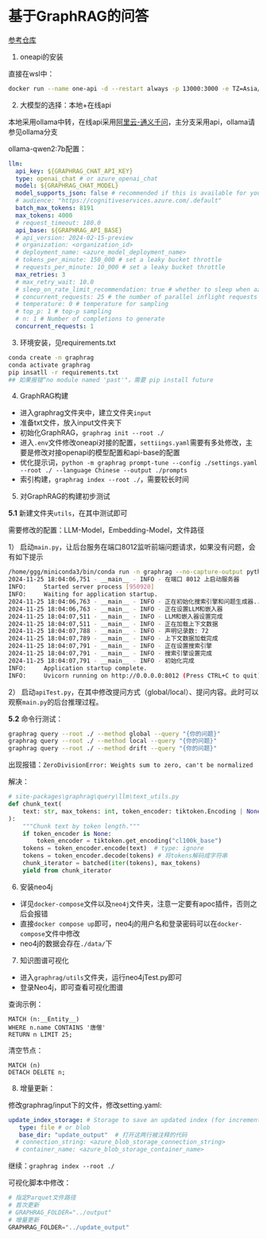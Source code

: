 # 基于GraphRAG的问答

[参考仓库](https://github.com/NanGePlus/GraphRAGTestV040)

1. oneapi的安装

直接在wsl中：

```bash
docker run --name one-api -d --restart always -p 13000:3000 -e TZ=Asia/Shanghai -v /home/ubuntu/data/one-api:/data justsong/one-api
```

2. 大模型的选择：本地+在线api

本地采用ollama中转，在线api采用[阿里云-通义千问](https://bailian.console.aliyun.com/#/efm/model_experience_center/text)，主分支采用api，ollama请参见ollama分支

ollama-qwen2:7b配置：

```yaml
llm:
  api_key: ${GRAPHRAG_CHAT_API_KEY}
  type: openai_chat # or azure_openai_chat
  model: ${GRAPHRAG_CHAT_MODEL}
  model_supports_json: false # recommended if this is available for your model.
  # audience: "https://cognitiveservices.azure.com/.default"
  batch_max_tokens: 8191
  max_tokens: 4000
  # request_timeout: 180.0
  api_base: ${GRAPHRAG_API_BASE}
  # api_version: 2024-02-15-preview
  # organization: <organization_id>
  # deployment_name: <azure_model_deployment_name>
  # tokens_per_minute: 150_000 # set a leaky bucket throttle
  # requests_per_minute: 10_000 # set a leaky bucket throttle
  max_retries: 3
  # max_retry_wait: 10.0
  # sleep_on_rate_limit_recommendation: true # whether to sleep when azure suggests wait-times
  # concurrent_requests: 25 # the number of parallel inflight requests that may be made
  # temperature: 0 # temperature for sampling
  # top_p: 1 # top-p sampling
  # n: 1 # Number of completions to generate
  concurrent_requests: 1
```

3. 环境安装，见requirements.txt

```bash
conda create -n graphrag
conda activate graphrag
pip insatll -r requirements.txt
## 如果报错“no module named 'past'"，需要 pip install future
```

4. GraphRAG构建
- 进入graphrag文件夹中，建立文件夹`input`
- 准备txt文件，放入input文件夹下
- 初始化GraphRAG，`graphrag init --root ./`
- 进入`.env`文件修改oneapi对接的配置，`settiings.yaml`需要有多处修改，主要是修改对接openapi的模型配置和api-base的配置
- 优化提示词，`python -m graphrag prompt-tune --config ./settings.yaml --root ./ --language Chinese --output ./prompts`
- 索引构建，`graphrag index --root ./`，需要较长时间

5. 对GraphRAG的构建初步测试

**5.1** 新建文件夹`utils`，在其中测试即可

需要修改的配置：LLM-Model，Embedding-Model，文件路径

1） 启动`main.py`，让后台服务在端口8012监听前端问题请求，如果没有问题，会有如下提示

```bash
/home/ggg/miniconda3/bin/conda run -n graphrag --no-capture-output python /home/ggg/project/new/Innovation-Project/main/graphrag/graphrag/utils/main.py 
2024-11-25 18:04:06,751 - __main__ - INFO - 在端口 8012 上启动服务器
INFO:     Started server process [950920]
INFO:     Waiting for application startup.
2024-11-25 18:04:06,763 - __main__ - INFO - 正在初始化搜索引擎和问题生成器...
2024-11-25 18:04:06,763 - __main__ - INFO - 正在设置LLM和嵌入器
2024-11-25 18:04:07,511 - __main__ - INFO - LLM和嵌入器设置完成
2024-11-25 18:04:07,511 - __main__ - INFO - 正在加载上下文数据
2024-11-25 18:04:07,788 - __main__ - INFO - 声明记录数: 72
2024-11-25 18:04:07,789 - __main__ - INFO - 上下文数据加载完成
2024-11-25 18:04:07,791 - __main__ - INFO - 正在设置搜索引擎
2024-11-25 18:04:07,791 - __main__ - INFO - 搜索引擎设置完成
2024-11-25 18:04:07,791 - __main__ - INFO - 初始化完成
INFO:     Application startup complete.
INFO:     Uvicorn running on http://0.0.0.0:8012 (Press CTRL+C to quit)
```

2） 启动`apiTest.py`，在其中修改提问方式（global/local）、提问内容。此时可以观察`main.py`的后台推理过程。

**5.2** 命令行测试：

```bash
graphrag query --root ./ --method global --query "{你的问题}"
graphrag query --root ./ --method local --query "{你的问题}"
graphrag query --root ./ --method drift --query "{你的问题}"
```

出现报错：`ZeroDivisionError: Weights sum to zero, can't be normalized`

解决：

```python
# site-packages\graphrag\query\llm\text_utils.py
def chunk_text(
    text: str, max_tokens: int, token_encoder: tiktoken.Encoding | None = None
):
    """Chunk text by token length."""
    if token_encoder is None:
        token_encoder = tiktoken.get_encoding("cl100k_base")
    tokens = token_encoder.encode(text)  # type: ignore
    tokens = token_encoder.decode(tokens) # 将tokens解码成字符串
    chunk_iterator = batched(iter(tokens), max_tokens)
    yield from chunk_iterator
```

6. 安装neo4j
- 详见`docker-compose`文件以及`neo4j`文件夹，注意一定要有apoc插件，否则之后会报错
- 直接`docker compose up`即可，neo4j的用户名和登录密码可以在`docker-compose`文件中修改
- neo4j的数据会存在`./data/`下

7. 知识图谱可视化
- 进入`graphrag/utils`文件夹，运行neo4jTest.py即可
- 登录Neo4j，即可查看可视化图谱

查询示例：

```cypher
MATCH (n:__Entity__)
WHERE n.name CONTAINS '唐僧'
RETURN n LIMIT 25;
```

清空节点：

```cypher
MATCH (n)
DETACH DELETE n;
```

8. 增量更新：

修改graphrag/input下的文件，修改setting.yaml:

```yaml
update_index_storage: # Storage to save an updated index (for incremental indexing). Enabling this performs an incremental index run
   type: file # or blob 
   base_dir: "update_output"  # 打开这两行被注释的代码
  # connection_string: <azure_blob_storage_connection_string>
  # container_name: <azure_blob_storage_container_name>
```

继续：`graphrag index --root ./`

可视化脚本中修改：

```python
# 指定Parquet文件路径
# 首次更新
# GRAPHRAG_FOLDER="../output"
# 增量更新
GRAPHRAG_FOLDER="../update_output"
```